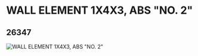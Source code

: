 # WALL ELEMENT 1X4X3, ABS "NO. 2"
## 26347
![WALL ELEMENT 1X4X3, ABS "NO. 2"](https://lc-www-live-s.legocdn.com/media/bricks/5/2/6148268.jpg)